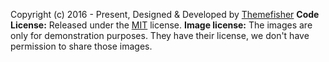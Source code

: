 Copyright (c) 2016 - Present, Designed & Developed by [Themefisher](https://themefisher.com)
**Code License:** Released under the [MIT](https://github.com/themefisher/blue-pro/blob/main/LICENSE) license.
**Image license:** The images are only for demonstration purposes. They have their license, we don't have permission to share those images.
